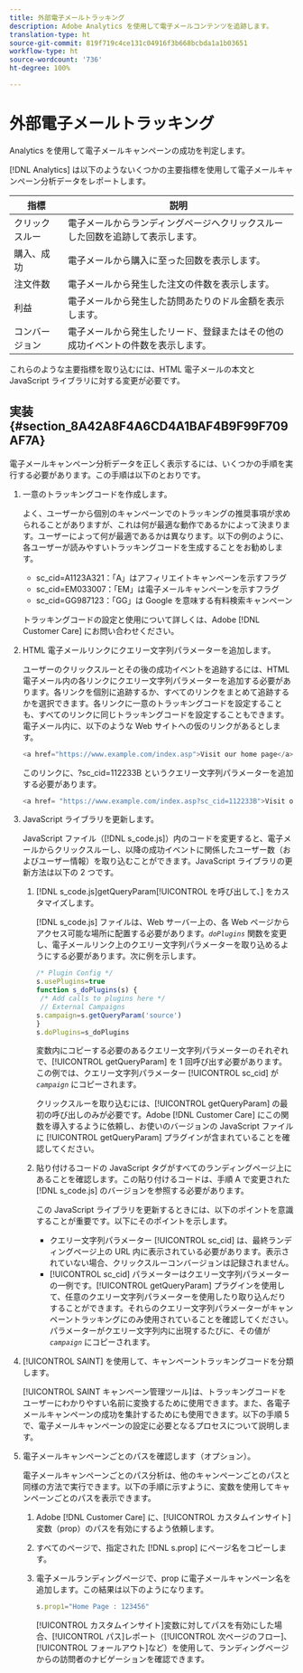 ```yaml
---
title: 外部電子メールトラッキング
description: Adobe Analytics を使用して電子メールコンテンツを追跡します。
translation-type: ht
source-git-commit: 819f719c4ce131c04916f3b668bcbda1a1b03651
workflow-type: ht
source-wordcount: '736'
ht-degree: 100%

---
```



# 外部電子メールトラッキング

Analytics を使用して電子メールキャンペーンの成功を判定します。

[!DNL Analytics] は以下のようないくつかの主要指標を使用して電子メールキャンペーン分析データをレポートします。

| 指標 | 説明 |
|---|---|
| クリックスルー | 電子メールからランディングページへクリックスルーした回数を追跡して表示します。 |
| 購入、成功 | 電子メールから購入に至った回数を表示します。 |
| 注文件数 | 電子メールから発生した注文の件数を表示します。 |
| 利益 | 電子メールから発生した訪問あたりのドル金額を表示します。 |
| コンバージョン | 電子メールから発生したリード、登録またはその他の成功イベントの件数を表示します。 |

これらのような主要指標を取り込むには、HTML 電子メールの本文と JavaScript ライブラリに対する変更が必要です。

## 実装 {#section_8A42A8F4A6CD4A1BAF4B9F99F709AF7A}

電子メールキャンペーン分析データを正しく表示するには、いくつかの手順を実行する必要があります。この手順は以下のとおりです。

1. 一意のトラッキングコードを作成します。

   よく、ユーザーから個別のキャンペーンでのトラッキングの推奨事項が求められることがありますが、これは何が最適な動作であるかによって決まります。ユーザーによって何が最適であるかは異なります。以下の例のように、各ユーザーが読みやすいトラッキングコードを生成することをお勧めします。

   * sc_cid=A1123A321：「A」はアフィリエイトキャンペーンを示すフラグ
   * sc_cid=EM033007：「EM」は電子メールキャンペーンを示すフラグ
   * sc_cid=GG987123：「GG」は Google を意味する有料検索キャンペーン

   トラッキングコードの設定と使用について詳しくは、Adobe [!DNL Customer Care] にお問い合わせください。

1. HTML 電子メールリンクにクエリー文字列パラメーターを追加します。

   ユーザーのクリックスルーとその後の成功イベントを追跡するには、HTML 電子メール内の各リンクにクエリー文字列パラメーターを追加する必要があります。各リンクを個別に追跡するか、すべてのリンクをまとめて追跡するかを選択できます。各リンクに一意のトラッキングコードを設定することも、すべてのリンクに同じトラッキングコードを設定することもできます。電子メール内に、以下のような Web サイトへの仮のリンクがあるとします。

   ```js
   <a href="https://www.example.com/index.asp">Visit our home page</a>
   ```

   このリンクに、?sc_cid=112233B というクエリー文字列パラメーターを追加する必要があります。

   ```js
   <a href= "https://www.example.com/index.asp?sc_cid=112233B">Visit our home page</a>
   ```

1. JavaScript ライブラリを更新します。

   JavaScript ファイル（[!DNL s_code.js]）内のコードを変更すると、電子メールからクリックスルーし、以降の成功イベントに関係したユーザー数（およびユーザー情報）を取り込むことができます。JavaScript ライブラリの更新方法は以下の 2 つです。

   1. [!DNL s_code.js]getQueryParam[!UICONTROL  を呼び出して、] をカスタマイズします。

      [!DNL s_code.js] ファイルは、Web サーバー上の、各 Web ページからアクセス可能な場所に配置する必要があります。*`doPlugins`* 関数を変更し、電子メールリンク上のクエリー文字列パラメーターを取り込めるようにする必要があります。次に例を示します。

      ```js
      /* Plugin Config */ 
      s.usePlugins=true 
      function s_doPlugins(s) { 
       /* Add calls to plugins here */ 
       // External Campaigns 
      s.campaign=s.getQueryParam('source') 
      } 
      s.doPlugins=s_doPlugins 
      ```

      変数内にコピーする必要のあるクエリー文字列パラメーターのそれぞれで、[!UICONTROL getQueryParam] を 1 回呼び出す必要があります。この例では、クエリー文字列パラメーター [!UICONTROL sc_cid] が&#x200B;*`campaign`* にコピーされます。

      クリックスルーを取り込むには、[!UICONTROL getQueryParam] の最初の呼び出しのみが必要です。Adobe [!DNL Customer Care] にこの関数を導入するように依頼し、お使いのバージョンの JavaScript ファイルに [!UICONTROL getQueryParam] プラグインが含まれていることを確認してください。

   1. 貼り付けるコードの JavaScript タグがすべてのランディングページ上にあることを確認します。この貼り付けるコードは、手順 A で変更された [!DNL s_code.js] のバージョンを参照する必要があります。

      この JavaScript ライブラリを更新するときには、以下のポイントを意識することが重要です。以下にそのポイントを示します。

      * クエリー文字列パラメーター [!UICONTROL sc_cid] は、最終ランディングページ上の URL 内に表示されている必要があります。表示されていない場合、クリックスルーコンバージョンは記録されません。
      * [!UICONTROL sc_cid] パラメーターはクエリー文字列パラメーターの一例です。[!UICONTROL getQueryParam] プラグインを使用して、任意のクエリー文字列パラメーターを使用したり取り込んだりすることができます。それらのクエリー文字列パラメーターがキャンペーントラッキングにのみ使用されていることを確認してください。パラメーターがクエリー文字列内に出現するたびに、その値が&#x200B;*`campaign`* にコピーされます。

1. [!UICONTROL SAINT] を使用して、キャンペーントラッキングコードを分類します。

   [!UICONTROL SAINT キャンペーン管理ツール]は、トラッキングコードをユーザーにわかりやすい名前に変換するために使用できます。また、各電子メールキャンペーンの成功を集計するためにも使用できます。以下の手順 5 で、電子メールキャンペーンの設定に必要となるプロセスについて説明します。

1. 電子メールキャンペーンごとのパスを確認します（オプション）。

   電子メールキャンペーンごとのパス分析は、他のキャンペーンごとのパスと同様の方法で実行できます。以下の手順に示すように、変数を使用してキャンペーンごとのパスを表示できます。

   1. Adobe [!DNL Customer Care] に、[!UICONTROL カスタムインサイト]変数（prop）のパスを有効にするよう依頼します。

   1. すべてのページで、指定された [!DNL s.prop] にページ名をコピーします。
   1. 電子メールランディングページで、prop に電子メールキャンペーン名を追加します。この結果は以下のようになります。

      ```js
      s.prop1="Home Page : 123456"
      ```

      [!UICONTROL カスタムインサイト]変数に対してパスを有効にした場合、[!UICONTROL パス]レポート（[!UICONTROL 次ページのフロー]、[!UICONTROL フォールアウト]など）を使用して、ランディングページからの訪問者のナビゲーションを確認できます。


